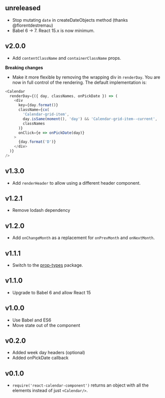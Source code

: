 ## unreleased
* Stop mutating `date` in createDateObjects method (thanks @florentdestremau)
* Babel 6 -> 7. React 15.x is now minimum.

## v2.0.0
* Add `contentClassName` and `containerClassName` props.

**Breaking changes**
* Make it more flexible by removing the wrapping div in `renderDay`. You are now in full control of the rendering. The default implementation is:
```js
<Calendar
  renderDay={({ day, classNames, onPickDate }) => (
    <div
      key={day.format()}
      className={cx(
        'Calendar-grid-item',
        day.isSame(moment(), 'day') && 'Calendar-grid-item--current',
        classNames
      )}
      onClick={e => onPickDate(day)}
    >
      {day.format('D')}
    </div>
  )}
/>
```

## v1.3.0
* Add `renderHeader` to allow using a different header component.

## v1.2.1
* Remove lodash dependency

## v1.2.0
* Add `onChangeMonth` as a replacement for `onPrevMonth` and `onNextMonth`.

## v1.1.1
* Switch to the [prop-types](https://github.com/reactjs/prop-types) package.

## v1.1.0
* Upgrade to Babel 6 and allow React 15

## v1.0.0
* Use Babel and ES6
* Move state out of the component


## v0.2.0
* Added week day headers (optional)
* Added onPickDate callback

## v0.1.0
* `require('react-calendar-component')` returns an object with all the elements instead of just `<Calendar/>`.
